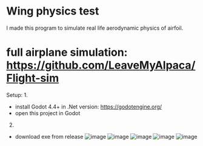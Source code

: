 # Wing physics test
I made this program to simulate real life aerodynamic physics of airfoil.
# full airplane simulation: https://github.com/LeaveMyAlpaca/Flight-sim

Setup:
1. 
- install Godot 4.4+ in .Net version: https://godotengine.org/
- open this project in Godot
2. 
- download exe from release
![image](https://media.daily.dev/image/upload/s--2ecuZyGZ--/f_auto/v1737575707/ugc/content_f5c0956b-ac8f-4624-81a8-0a1e8907dbdd)
![image](https://github.com/user-attachments/assets/13c32e11-5d2b-4e2b-af46-e3eab7e0526e)
![image](https://media.daily.dev/image/upload/s--aeA3nraV--/f_auto/v1737575799/ugc/content_702cb174-a452-4ebb-9993-f746e3de77f1)
![image](https://github.com/user-attachments/assets/742ed90e-90c6-424e-8e93-feb9005a6717)
![image](https://github.com/user-attachments/assets/1cbeefc1-1c6e-4eac-8c63-85fac57cc1bc)

